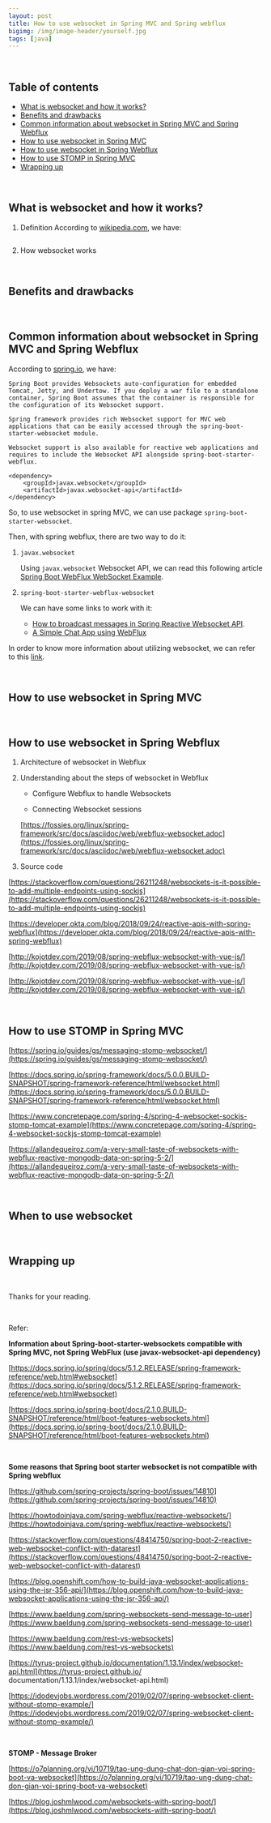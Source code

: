```yaml
---
layout: post
title: How to use websocket in Spring MVC and Spring webflux
bigimg: /img/image-header/yourself.jpg
tags: [java]
---
```





<br>

## Table of contents
- [What is websocket and how it works?](#what-is-websocket-and-how-it-works?)
- [Benefits and drawbacks](#benefits-and-drawbacks)
- [Common information about websocket in Spring MVC and Spring Webflux](#common-information-about-websocket-in-spring-mvc-and-spring-webflux)
- [How to use websocket in Spring MVC](#how-to-use-websocket-in-spring-mvc)
- [How to use websocket in Spring Webflux](#how-to-use-websocket-in-spring-webflux)
- [How to use STOMP in Spring MVC](#how-to-use-stomp-in-spring-mvc)
- [Wrapping up](#wrapping-up)

<br>

## What is websocket and how it works?
1. Definition
    According to [wikipedia.com](), we have:
    
    ```

    ```

2. How websocket works





<br>

## Benefits and drawbacks






<br>

## Common information about websocket in Spring MVC and Spring Webflux
According to [spring.io](https://docs.spring.io/spring-boot/docs/2.1.0.BUILD-SNAPSHOT/reference/html/boot-features-websockets.html), we have:

```
Spring Boot provides Websockets auto-configuration for embedded Tomcat, Jetty, and Undertow. If you deploy a war file to a standalone container, Spring Boot assumes that the container is responsible for the configuration of its Websocket support.

Spring framework provides rich Websocket support for MVC web applications that can be easily accessed through the spring-boot-starter-websocket module.

Websocket support is also available for reactive web applications and requires to include the Websocket API alongside spring-boot-starter-webflux.

<dependency>
    <groupId>javax.websocket</groupId>
    <artifactId>javax.websocket-api</artifactId>
</dependency>
```

So, to use websocket in spring MVC, we can use package ```spring-boot-starter-websocket```.

Then, with spring webflux, there are two way to do it:
1. ```javax.websocket```

    Using ```javax.websocket``` Websocket API, we can read this following article [Spring Boot WebFlux WebSocket Example](https://howtodoinjava.com/spring-webflux/reactive-websockets/).

2. ```spring-boot-starter-webflux-websocket```

    We can have some links to work with it:
    - [How to broadcast messages in Spring Reactive Websocket API](https://stackoverflow.com/questions/54962814/how-to-broadcast-messages-in-spring-reactive-websocket-api).
    - [A Simple Chat App using WebFlux](https://github.com/monkey-codes/java-reactive-chat)

In order to know more information about utilizing websocket, we can refer to this [link](https://github.com/spring-projects/spring-boot/issues/14810).

<br>

## How to use websocket in Spring MVC




<br>

## How to use websocket in Spring Webflux
1. Architecture of websocket in Webflux



2. Understanding about the steps of websocket in Webflux

    - Configure Webflux to handle Websockets


    - Connecting Websocket sessions



    [https://fossies.org/linux/spring-framework/src/docs/asciidoc/web/webflux-websocket.adoc](https://fossies.org/linux/spring-framework/src/docs/asciidoc/web/webflux-websocket.adoc)

3. Source code


[https://stackoverflow.com/questions/26211248/websockets-is-it-possible-to-add-multiple-endpoints-using-sockjs](https://stackoverflow.com/questions/26211248/websockets-is-it-possible-to-add-multiple-endpoints-using-sockjs)


[https://developer.okta.com/blog/2018/09/24/reactive-apis-with-spring-webflux](https://developer.okta.com/blog/2018/09/24/reactive-apis-with-spring-webflux)

[http://kojotdev.com/2019/08/spring-webflux-websocket-with-vue-js/](http://kojotdev.com/2019/08/spring-webflux-websocket-with-vue-js/)


[http://kojotdev.com/2019/08/spring-webflux-websocket-with-vue-js/](http://kojotdev.com/2019/08/spring-webflux-websocket-with-vue-js/)



<br>

## How to use STOMP in Spring MVC

[https://spring.io/guides/gs/messaging-stomp-websocket/](https://spring.io/guides/gs/messaging-stomp-websocket/)

[https://docs.spring.io/spring-framework/docs/5.0.0.BUILD-SNAPSHOT/spring-framework-reference/html/websocket.html](https://docs.spring.io/spring-framework/docs/5.0.0.BUILD-SNAPSHOT/spring-framework-reference/html/websocket.html)

[https://www.concretepage.com/spring-4/spring-4-websocket-sockjs-stomp-tomcat-example](https://www.concretepage.com/spring-4/spring-4-websocket-sockjs-stomp-tomcat-example)

[https://allandequeiroz.com/a-very-small-taste-of-websockets-with-webflux-reactive-mongodb-data-on-spring-5-2/](https://allandequeiroz.com/a-very-small-taste-of-websockets-with-webflux-reactive-mongodb-data-on-spring-5-2/)

<br>

## When to use websocket




<br>

## Wrapping up





<br>

Thanks for your reading.

<br>

Refer:

**Information about Spring-boot-starter-websockets compatible with Spring MVC, not Spring WebFlux (use javax-websocket-api dependency)**

[https://docs.spring.io/spring/docs/5.1.2.RELEASE/spring-framework-reference/web.html#websocket](https://docs.spring.io/spring/docs/5.1.2.RELEASE/spring-framework-reference/web.html#websocket)

[https://docs.spring.io/spring-boot/docs/2.1.0.BUILD-SNAPSHOT/reference/html/boot-features-websockets.html](https://docs.spring.io/spring-boot/docs/2.1.0.BUILD-SNAPSHOT/reference/html/boot-features-websockets.html)

<br>

**Some reasons that Spring boot starter websocket is not compatible with Spring webflux**

[https://github.com/spring-projects/spring-boot/issues/14810](https://github.com/spring-projects/spring-boot/issues/14810)

[https://howtodoinjava.com/spring-webflux/reactive-websockets/](https://howtodoinjava.com/spring-webflux/reactive-websockets/)

[https://stackoverflow.com/questions/48414750/spring-boot-2-reactive-web-websocket-conflict-with-datarest](https://stackoverflow.com/questions/48414750/spring-boot-2-reactive-web-websocket-conflict-with-datarest)

[https://blog.openshift.com/how-to-build-java-websocket-applications-using-the-jsr-356-api/](https://blog.openshift.com/how-to-build-java-websocket-applications-using-the-jsr-356-api/)

[https://www.baeldung.com/spring-websockets-send-message-to-user](https://www.baeldung.com/spring-websockets-send-message-to-user)

[https://www.baeldung.com/rest-vs-websockets](https://www.baeldung.com/rest-vs-websockets)

[https://tyrus-project.github.io/documentation/1.13.1/index/websocket-api.html](https://tyrus-project.github.io/
documentation/1.13.1/index/websocket-api.html)

[https://idodevjobs.wordpress.com/2019/02/07/spring-websocket-client-without-stomp-example/](https://idodevjobs.wordpress.com/2019/02/07/spring-websocket-client-without-stomp-example/)

<br>

**STOMP - Message Broker**

[https://o7planning.org/vi/10719/tao-ung-dung-chat-don-gian-voi-spring-boot-va-websocket](https://o7planning.org/vi/10719/tao-ung-dung-chat-don-gian-voi-spring-boot-va-websocket)

[https://blog.joshmlwood.com/websockets-with-spring-boot/](https://blog.joshmlwood.com/websockets-with-spring-boot/)